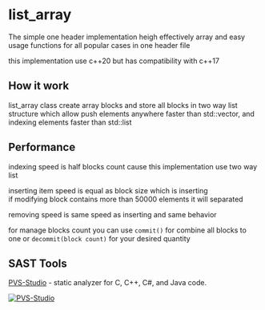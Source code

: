 # list_array

The simple one header implementation heigh effectively array and easy usage functions for all popular cases in one header file

this implementation use c++20 but has compatibility with c++17

## How it work

list_array class create array blocks and store all blocks in two way list structure which allow push elements anywhere faster than std::vector, and indexing elements faster than std::list

## Performance
indexing speed is half blocks count cause this implementation use two way list

inserting item speed is equal as block size which is inserting<br/>
if modifying block contains more than 50000 elements it will separated

removing speed is same speed as inserting and same behavior

for manage blocks count you can use <code>commit()</code> for combine all blocks to one or <code>decommit(block count)</code> for your desired quantity

## SAST Tools
[PVS-Studio](https://pvs-studio.com/pvs-studio/?utm_source=website&utm_medium=github&utm_campaign=open_source) - static analyzer for C, C++, C#, and Java code.

[![PVS-Studio](https://cdn.pvs-studio.com/static/favicon.ico)](https://pvs-studio.com/pvs-studio/?utm_source=website&utm_medium=github&utm_campaign=open_source)